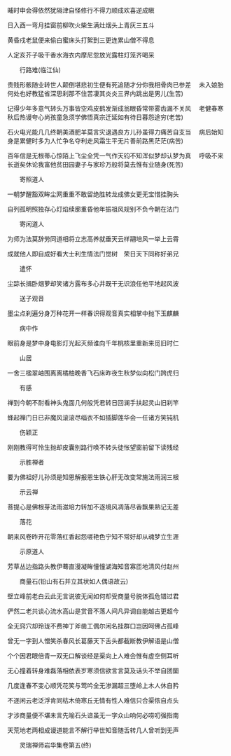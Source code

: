 <!-- { "loadSidebar": true } -->
晡时申会得依然犹隔津自怪修行不得力顺成欢喜逆成瞋

日入酉一弯月挂窗前柳吹火柴生满灶烟头上青灰三五斗

黄昏戍老鼠便来偷白蜜床头打絮到三更连累山僧不得息

人定亥芥子吸干香水海衣内摩尼忽放光露柱灯笼齐喝采

　　行路难(临江仙)

贵贱形骸随业转世人颠倒堪悲初生便有死追随才分你我相骨肉已参差
　未入娘胎何处也好教猛省深思刹那不住苦凄其炎炎三界内跳出是男儿(生苦)

记得少年多意气转头万事皆空鸡皮鹤发渐成翁眼昏常带雾齿漏不关风
　老健春寒秋后热谩夸心尚孩童急须学佛悟真宗迁延如有待日暮怨途穷(老苦)

石火电光能几几终朝美酒肥羊莫言灾退遇良方儿孙虽得力痛苦自支当
　病后始知身是累健时多为人忙争名夺利走风霜生平无片善前路黑茫茫(病苦)

百年信是无根蒂心惊陌上飞尘全凭一气作天钧不知浑似梦却认梦为真
　呼吸不来长逝矣休论我富他贫田园妻子与家珍万般将莫去惟有业随身(死苦)

　　寄照道人

一朝梦醒豁双眸尘网重重不敢留绝胜转龙成佛女更无宝惜挂胸头

自列孤明照独存心灯焰续廓重昏他年振祖风规别不负今朝在法门

　　寄闲道人

为师为法莫辞劳同道相将立志高养就垂天云样翮培风一举上云霄

成就他人即自成好看大士利生情法门觉树　荣日天下同称好弟兄

　　遣怀

尘踪长揖卧烟萝却笑诸方露布多心井既干无识浪任他平地起风波

　　送子观音

墨尘点刹遍分身万种花开一样春识得观音真实相掌中抛下玉麒麟

　　病中作

眼前身是梦中身电影灯光起灭频谁向千年桃核里重新来觅旧时仁

　　山居

一舍三楹翠岫围离离橘柚晚香飞石床昨夜生秋梦似向松门跨虎归

　　有感

禅到今朝不耐看神头鬼面几何般凭君转日回澜手扶起灵山旧刹竿

蜂起禅门日已非魔风滚滚尽缁衣不如插脚莲华会一任诸方笑钝机

　　伤颖正

刚刚教得可怜生抛却皮囊别路行唤不转头徒怅望窗前留下读残经

　　示胜禅者

要为佛祖好儿孙须是知恩解报恩生铁心肝无改变常施法雨润三根

　　示云禅

菩提心是佛根芽法雨滋培力转加不逐境风凋落尽香飘果熟记无差

　　落花

朝来风卷昨开花零落红香起怨嗟艳色宁知不常好却从魂梦立生涯

　　示原道人

芳草丛边指路头教伊蓦直漫凝眸憧憧湖海知音寡匝地清风付赵州

　　商量石(铅山有石并立其状如人偶语故云)

壁立峰前老白云此无言说彼无闻如何却受商量号脱体孤危错过君

俨然二老共谈心流水高山是赏音不落人间凡异调自能越古更超今

全无窍穴却玲珑不费神丁斧凿工偶尔闲名挂群口岂因呵佛占孤峰

曾无一字到人憎笑杀春风长葛藤天下舌头都截断教伊解语是山僧

个个因君眼倍青一双无口解谈经是渠向上人难会惟有虚空侧耳听

无心撞着转身难磊落相依表岁寒须信欲言言莫及话头不举自团圞

几度逢春不变心顺凭花笑与莺吟全无渗漏超三堕岭上木人休自矜

不逐闲云老泛浮肯同枯木倚寒丘无情有性人难信只合渠侬自点头

才涉商量便不堪未言先喻石头谙虽无一字众山响何必唠叨强指南

天荒地老两相成谩道能言不解行举世知音随舌转几人曾听到无声

　　灵瑞禅师岩华集卷第五(终)
